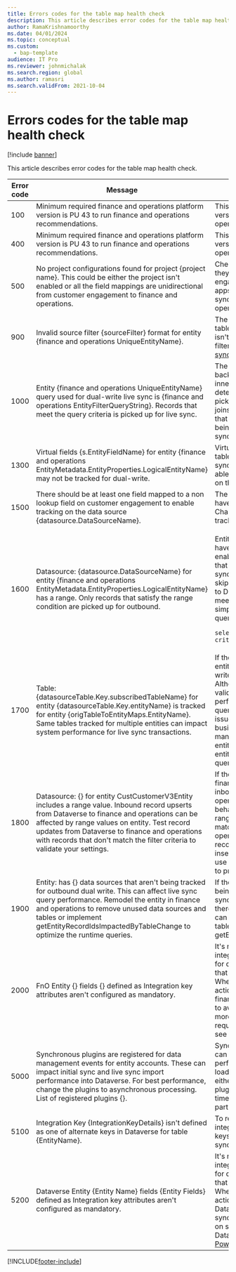 ```yaml
---
title: Errors codes for the table map health check
description: This article describes error codes for the table map health check.
author: RamaKrishnamoorthy
ms.date: 04/01/2024
ms.topic: conceptual
ms.custom: 
  - bap-template
audience: IT Pro
ms.reviewer: johnmichalak
ms.search.region: global
ms.author: ramasri
ms.search.validFrom: 2021-10-04
---
```


# Errors codes for the table map health check

[!include [banner](../../includes/banner.md)]



This article describes error codes for the table map health check.

| Error code | Message | Detail |
| --- | --- | --- |
| 100 | Minimum required finance and operations platform version is PU 43 to run finance and operations recommendations. | This feature requires platform updates for version 10.0.19 or later of finance and operations apps. |
| 400 | Minimum required finance and operations platform version is PU 43 to run finance and operations recommendations. | This feature requires platform updates for version 10.0.19 or later of finance and operations apps. |
| 500 | No project configurations found for project \{project name\}. This could be either the project isn't enabled or all the field mappings are unidirectional from customer engagement to finance and operations. | Check the mappings for the table map. If they're unidirectional from customer engagement apps to finance and operations apps, no traffic is generated for live synchronization from finance and operations apps to Microsoft Dataverse. |
| 900 | Invalid source filter \{sourceFilter\} format for entity \{finance and operations UniqueEntityName\}. | The source filter that is specified on the table map for finance and operations apps isn't syntactically correct. To validate the filter criteria, see [Troubleshoot live synchronization issues](dual-write-troubleshooting-live-sync.md#live-synchronization-issues-that-are-caused-by-incorrect-query-filter-syntax-on-the-dual-write-maps). | 
| 1000 | Entity \{finance and operations UniqueEntityName\} query used for dual-write live sync is \{finance and operations EntityFilterQueryString\}. Records that meet the query criteria is picked up for live sync. | The entity query that was returned is the backing SQL query for the entity. Check for inner joins or filters on the query that determine the business data that is being picked up for live synchronization. Inner joins and filters are mandatory conditions that must be fulfilled for each record that is being picked up for dual-write live synchronization. | 
| 1300 | Virtual fields \{s.EntityFieldName\} for entity \{finance and operations EntityMetadata.EntityProperties.LogicalEntityName\} may not be tracked for dual-write. | Virtual fields from finance and operations tables aren't enabled for tracking. Live synchronization can sync the data, but isn't able to pick up the changes that are made on the columns. | 
| 1500 | There should be at least one field mapped to a non lookup field on customer engagement to enable tracking on the data source \{datasource.DataSourceName\}. | The data source from the entity doesn't have any field that is mapped for dual-write. Changes to the underlying table aren't tracked for dual-write. |
| 1600 | Datasource: \{datasource.DataSourceName\} for entity \{finance and operations EntityMetadata.EntityProperties.LogicalEntityName\} has a range. Only records that satisfy the range condition are picked up for outbound. | <p>Entities in finance and operations apps can have data sources where filter ranges are enabled. These ranges define the records that are picked up as part of live synchronization. If some records are skipped from finance and operations apps to Dataverse, check whether the records meet the range criteria on the entity. A simple way to do this check is to run a SQL query that resembles the following example.</p><p><pre>```select * from <Entity> where <filter criteria>```</pre></p>| 
| 1700 | Table: \{datasourceTable.Key.subscribedTableName\} for entity \{datasourceTable.Key.entityName\} is tracked for entity \{origTableToEntityMaps.EntityName\}. Same tables tracked for multiple entities can impact system performance for live sync transactions. | If the same table is tracked by multiple entities, changes to the table trigger dual-write evaluation for the linked entities. Although the filter clauses send only the valid records, the evaluation might cause a performance issue if there are long-running queries or unoptimized query plans. This issue might not be avoidable from the business perspective. However, if there are many intersecting tables across multiple entities, you should consider simplifying the entity or checking optimizations for entity queries. |
| 1800 | Datasource: {} for entity CustCustomerV3Entity includes a range value. Inbound record upserts from Dataverse to finance and operations can be affected by range values on entity. Test record updates from Dataverse to finance and operations with records that don't match the filter criteria to validate your settings. | If there's a range specified on the entity in finance and operations apps, then the inbound sync from Dataverse to finance and operations apps should be tested for update behavior on records that don't match this range criteria. Any record that doesn't match the range gets treated as an insert operation by the entity. If there's an existing record in the underlying table, then the insert fails. We recommend that you test this use case for all scenarios before deploying to production. |
| 1900 | Entity: has {} data sources that aren't being tracked for outbound dual write. This can affect live sync query performance. Remodel the entity in finance and operations to remove unused data sources and tables or implement getEntityRecordIdsImpactedByTableChange to optimize the runtime queries. | If there are many data sources that aren't being used for tracking in the actual live sync from finance and operations apps, then there's a possibility that entity performance can affect live sync. To optimize the tracked tables, use the method getEntityRecordIdsImpactedByTableChange. | 
| 2000 | FnO Entity {} fields {} defined as Integration key attributes aren't configured as mandatory. | It's recommended that fields included as integration key attributes are required fields for data entry in the application, ensuring that a value is always entered in the field. When this error occurs, the recommended action is to configure the fields of the finance and operations table to be required to avoid initial sync and live sync issues. For more information on designating fields are required using the personalization feature, see [Personalize the user experience](../../../fin-ops/get-started/personalize-user-experience.md). | 
| 5000 | Synchronous plugins are registered for data management events for entity accounts. These can impact initial sync and live sync import performance into Dataverse. For best performance, change the plugins to asynchronous processing. List of registered plugins {}. | Synchronous plugins on a Dataverse entity can affect live sync and initial sync performance as it adds to the transaction load. The recommended approach is to either turn off the plugins or make these plugins async if you're facing slow load times in initial sync or live sync for a particular entity. |
| 5100 | Integration Key {IntegrationKeyDetails} isn't defined as one of alternate keys in Dataverse for table {EntityName}. | To resolve this error, align the indicated integration key with one of the alternate keys of the table to avoid initial sync and live sync issues. | 
| 5200 | Dataverse Entity {Entity Name} fields {Entity Fields} defined as Integration key attributes aren't configured as mandatory. | It's recommended that fields included as integration key attributes are required fields for data entry in the application, ensuring that a value is always entered in the field. When this error occurs, the recommended action is to configure the fields of the Dataverse table to be required to avoid initial sync and live sync issues. For information on setting columns to be required in Dataverse, see [How to create columns using Power Apps portal](/power-apps/maker/data-platform/create-edit-field-portal). |



[!INCLUDE[footer-include](../../../../includes/footer-banner.md)]

